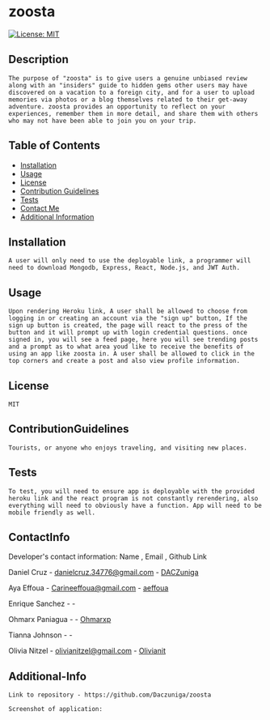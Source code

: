 # zoosta
[![License: MIT](https://img.shields.io/badge/License-MIT-yellow.svg)](https://opensource.org/licenses/MIT)
  ## Description

    The purpose of "zoosta" is to give users a genuine unbiased review along with an "insiders" guide to hidden gems other users may have discovered on a vacation to a foreign city, and for a user to upload memories via photos or a blog themselves related to their get-away adventure. zoosta provides an opportunity to reflect on your experiences, remember them in more detail, and share them with others who may not have been able to join you on your trip. 

  ## Table of Contents
  
  - [Installation](#installation)
  - [Usage](#usage)
  - [License](#license)
  - [Contribution Guidelines](#contributionguidelines)
  - [Tests](#tests)
  - [Contact Me](#contactinfo)
  - [Additional Information](#additional-info)
  
## Installation

    A user will only need to use the deployable link, a programmer will need to download Mongodb, Express, React, Node.js, and JWT Auth.

## Usage

    Upon rendering Heroku link, A user shall be allowed to choose from logging in or creating an account via the "sign up" button, If the sign up button is created, the page will react to the press of the button and it will prompt up with login credential questions. once signed in, you will see a feed page, here you will see trending posts and a prompt as to what area youd like to receive the benefits of using an app like zoosta in. A user shall be allowed to click in the top corners and create a post and also view profile information.
 
## License

    MIT

## ContributionGuidelines
   
    Tourists, or anyone who enjoys traveling, and visiting new places.

## Tests
   
    To test, you will need to ensure app is deployable with the provided heroku link and the react program is not constantly rerendering, also everything will need to obviously have a function. App will need to be mobile friendly as well.
  
## ContactInfo
   Developer's contact information: Name , Email , Github Link 

Daniel Cruz - danielcruz.34776@gmail.com - [DACZuniga](https://github.com/DACZuniga)

Aya Effoua - Carineeffoua@gmail.com - [aeffoua](https://github.com/aeffoua)

Enrique Sanchez - - []()

Ohmarx Paniagua - - [Ohmarxp](https://github.com/Ohmarxp)

Tianna Johnson - - []()

Olivia Nitzel - olivianitzel@gmail.com - [Olivianit](https://github.com/Olivianit)


## Additional-Info
    Link to repository - https://github.com/Daczuniga/zoosta

    Screenshot of application:


